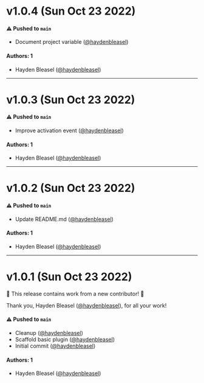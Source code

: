 # v1.0.4 (Sun Oct 23 2022)

#### ⚠️ Pushed to `main`

- Document project variable ([@haydenbleasel](https://github.com/haydenbleasel))

#### Authors: 1

- Hayden Bleasel ([@haydenbleasel](https://github.com/haydenbleasel))

---

# v1.0.3 (Sun Oct 23 2022)

#### ⚠️ Pushed to `main`

- Improve activation event ([@haydenbleasel](https://github.com/haydenbleasel))

#### Authors: 1

- Hayden Bleasel ([@haydenbleasel](https://github.com/haydenbleasel))

---

# v1.0.2 (Sun Oct 23 2022)

#### ⚠️ Pushed to `main`

- Update README.md ([@haydenbleasel](https://github.com/haydenbleasel))

#### Authors: 1

- Hayden Bleasel ([@haydenbleasel](https://github.com/haydenbleasel))

---

# v1.0.1 (Sun Oct 23 2022)

:tada: This release contains work from a new contributor! :tada:

Thank you, Hayden Bleasel ([@haydenbleasel](https://github.com/haydenbleasel)), for all your work!

#### ⚠️ Pushed to `main`

- Cleanup ([@haydenbleasel](https://github.com/haydenbleasel))
- Scaffold basic plugin ([@haydenbleasel](https://github.com/haydenbleasel))
- Initial commit ([@haydenbleasel](https://github.com/haydenbleasel))

#### Authors: 1

- Hayden Bleasel ([@haydenbleasel](https://github.com/haydenbleasel))
